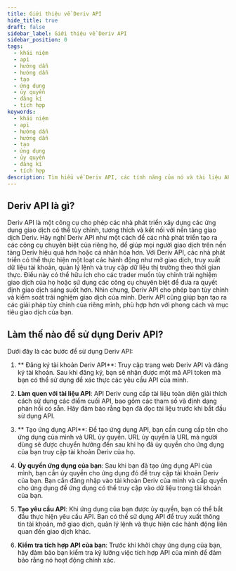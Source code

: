 ```yaml
---
title: Giới thiệu về Deriv API
hide_title: true
draft: false
sidebar_label: Giới thiệu về Deriv API
sidebar_position: 0
tags:
  - khái niệm
  - api
  - hướng dẫn
  - hướng dẫn
  - tạo
  - ứng dụng
  - ủy quyền
  - đăng kí
  - tích hợp
keywords:
  - khái niệm
  - api
  - hướng dẫn
  - hướng dẫn
  - tạo
  - ứng dụng
  - ủy quyền
  - đăng kí
  - tích hợp
description: Tìm hiểu về Deriv API, các tính năng của nó và tài liệu API với các ví dụ mã và cách sử dụng nó để xây dựng ứng dụng giao dịch của bạn.
---
```


## Deriv API là gì?

Deriv API là một công cụ cho phép các nhà phát triển xây dựng các ứng dụng giao dịch có thể tùy chỉnh, tương thích và kết nối với nền tảng giao dịch Deriv. Hãy nghĩ Deriv API như một cách để các nhà phát triển tạo ra các công cụ chuyên biệt của riêng họ, để giúp mọi người giao dịch trên nền tảng Deriv hiệu quả hơn hoặc cá nhân hóa hơn. Với Deriv API, các nhà phát triển có thể thực hiện một loạt các hành động như mở giao dịch, truy xuất dữ liệu tài khoản, quản lý lệnh và truy cập dữ liệu thị trường theo thời gian thực. Điều này có thể hữu ích cho các trader muốn tùy chỉnh trải nghiệm giao dịch của họ hoặc sử dụng các công cụ chuyên biệt để đưa ra quyết định giao dịch sáng suốt hơn. Nhìn chung, Deriv API cho phép bạn tùy chỉnh và kiểm soát trải nghiệm giao dịch của mình. Deriv API cũng giúp bạn tạo ra các giải pháp tùy chỉnh của riêng mình, phù hợp hơn với phong cách và mục tiêu giao dịch của bạn.

## Làm thế nào để sử dụng Deriv API?

Dưới đây là các bước để sử dụng Deriv API:

1. \*\* Đăng ký tài khoản Deriv API\*\*: Truy cập trang web Deriv API và đăng ký tài khoản. Sau khi đăng ký, bạn sẽ nhận được một mã API token mà bạn có thể sử dụng để xác thực các yêu cầu API của mình.

2. **Làm quen với tài liệu API**: API Deriv cung cấp tài liệu toàn diện giải thích cách sử dụng các điểm cuối API, bao gồm các tham số và định dạng phản hồi có sẵn. Hãy đảm bảo rằng bạn đã đọc tài liệu trước khi bắt đầu sử dụng API.

3. \*\* Tạo ứng dụng API\*\*: Để tạo ứng dụng API, bạn cần cung cấp tên cho ứng dụng của mình và URL ủy quyền. URL ủy quyền là URL mà người dùng sẽ được chuyển hướng đến sau khi họ đã ủy quyền cho ứng dụng của bạn truy cập tài khoản Deriv của họ.

4. **Ủy quyền ứng dụng của bạn**: Sau khi bạn đã tạo ứng dụng API của mình, bạn cần ủy quyền cho ứng dụng đó để truy cập tài khoản Deriv của bạn. Bạn cần đăng nhập vào tài khoản Deriv của mình và cấp quyền cho ứng dụng để ứng dụng có thể truy cập vào dữ liệu trong tài khoản của bạn.

5. **Tạo yêu cầu API**: Khi ứng dụng của bạn được ủy quyền, bạn có thể bắt đầu thực hiện yêu cầu API. Bạn có thể sử dụng API để truy xuất thông tin tài khoản, mở giao dịch, quản lý lệnh và thực hiện các hành động liên quan đến giao dịch khác.

6. **Kiểm tra tích hợp API của bạn**: Trước khi khởi chạy ứng dụng của bạn, hãy đảm bảo bạn kiểm tra kỹ lưỡng việc tích hợp API của mình để đảm bảo rằng nó hoạt động chính xác.
